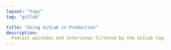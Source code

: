 ```yaml
---
layout: "tags"
tag: "gitlab"

title: "Using GitLab in Production"
description:
  Podcast episodes and interviews filtered by the GitLab tag. 
---
```

